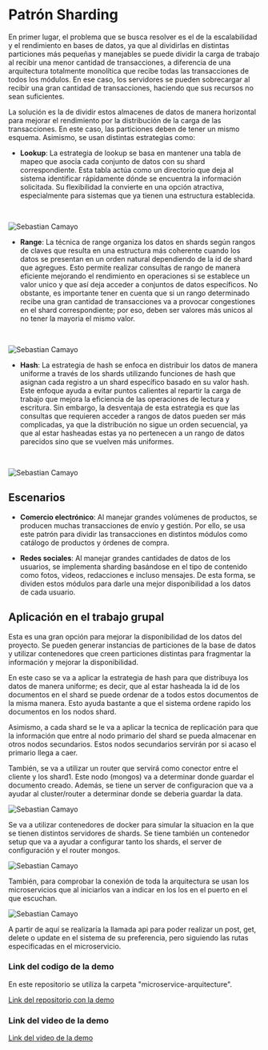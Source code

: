 # Patrón Sharding

En primer lugar, el problema que se busca resolver es el de la escalabilidad y el rendimiento en bases de datos, ya que al dividirlas en distintas particiones más pequeñas y manejables se puede dividir la carga de trabajo al recibir una menor cantidad de transacciones, a diferencia de una arquitectura totalmente monolítica que recibe todas las transacciones de todos los módulos. En ese caso, los servidores se pueden sobrecargar al recibir una gran cantidad de transacciones, haciendo que sus recursos no sean suficientes.

La solución es la de dividir estos almacenes de datos de manera horizontal para mejorar el rendimiento por la distribución de la carga de las transacciones. En este caso, las particiones deben de tener un mismo esquema. Asimismo, se usan distintas estrategias como:

- **Lookup**: La estrategia de lookup se basa en mantener una tabla de mapeo que asocia cada conjunto de datos con su shard correspondiente. Esta tabla actúa como un directorio que deja al sistema identificar rápidamente dónde se encuentra la información solicitada. Su flexibilidad la convierte en una opción atractiva, especialmente para sistemas que ya tienen una estructura establecida.

<br>

![Sebastian Camayo](lookup.png)

- **Range**: La técnica de range organiza los datos en shards según rangos de claves que resulta en una estructura más coherente cuando los datos se presentan en un orden natural dependiendo de la id de shard que agregues. Esto permite realizar consultas de rango de manera eficiente mejorando el rendimiento en operaciones si se establece un valor unico y que así deja acceder a conjuntos de datos específicos. No obstante, es importante tener en cuenta que si un rango determinado recibe una gran cantidad de transacciones va a provocar congestiones en el shard correspondiente; por eso, deben ser valores más unicos al no tener la mayoria el mismo valor.

<br>

![Sebastian Camayo](range.png)

- **Hash**: La estrategia de hash se enfoca en distribuir los datos de manera uniforme a través de los shards utilizando funciones de hash que asignan cada registro a un shard específico basado en su valor hash. Este enfoque ayuda a evitar puntos calientes al repartir la carga de trabajo que mejora la eficiencia de las operaciones de lectura y escritura. Sin embargo, la desventaja de esta estrategia es que las consultas que requieren acceder a rangos de datos pueden ser más complicadas, ya que la distribución no sigue un orden secuencial, ya que al estar hasheadas estas ya no pertenecen a un rango de datos parecidos sino que se vuelven más uniformes.

<br>

![Sebastian Camayo](hash.png)

## Escenarios

- **Comercio electrónico**: Al manejar grandes volúmenes de productos, se producen muchas transacciones de envío y gestión. Por ello, se usa este patrón para dividir las transacciones en distintos módulos como catálogo de productos y órdenes de compra.

- **Redes sociales**: Al manejar grandes cantidades de datos de los usuarios, se implementa sharding basándose en el tipo de contenido como fotos, videos, redacciones e incluso mensajes. De esta forma, se dividen estos módulos para darle una mejor disponibilidad a los datos de cada usuario.

## Aplicación en el trabajo grupal

Esta es una gran opción para mejorar la disponibilidad de los datos del proyecto. Se pueden generar instancias de particiones de la base de datos y utilizar contenedores que creen particiones distintas para fragmentar la información y mejorar la disponibilidad.

En este caso se va a aplicar la estrategia de hash para que distribuya los datos de manera uniforme; es decir, que al estar hasheada la id de los documentos en el shard se puede ordenar de a todos estos documentos de la misma manera. Esto ayuda bastante a que el sistema ordene rapido los documentos en los nodos shard.

Asimismo, a cada shard se le va a aplicar la tecnica de replicación para que la información que entre al nodo primario del shard se pueda almacenar en otros nodos secundarios. Estos nodos secundarios servirán por si acaso el primario llega a caer.

También, se va a utilizar un router que servirá como conector entre el cliente y los shard1. Este nodo (mongos) va a determinar donde guardar el documento creado. Además, se tiene un server de configuracion que va a ayudar al cluster/router a determinar donde se deberia guardar la data.

![Sebastian Camayo](sharding_mongodb.png)

Se va a utilizar contenedores de docker para simular la situacion en la que se tienen distintos servidores de shards. Se tiene también un contenedor setup que va a ayudar a configurar tanto los shards, el server de configuración y el router mongos.

![Sebastian Camayo](docker-sharding.png)

También, para comprobar la conexión de toda la arquitectura se usan los microservicios que al iniciarlos van a indicar en los los en el puerto en el que escuchan.

![Sebastian Camayo](docker-microservices.png)

A partir de aquí se realizaría la llamada api para poder realizar un post, get, delete o update en el sistema de su preferencia, pero siguiendo las rutas especificadas en el microservicio.

### Link del codigo de la demo
En este repositorio se utiliza la carpeta "microservice-arquitecture".

[Link del repositorio con la demo](https://github.com/Seboot2002/booking-rest-api-express-mongodb)

### Link del video de la demo
[Link del video de la demo](https://www.youtube.com/watch?v=sYdQEVId95g&ab_channel=Sebasti%C3%A1nCamayo)